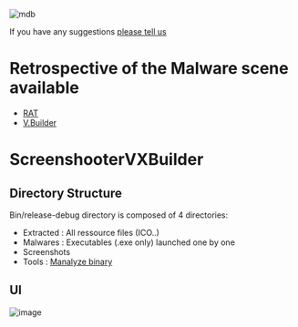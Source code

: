 ![mdb](https://user-images.githubusercontent.com/6315083/192282485-b77f3080-0b6b-4624-b85e-1c619cc2441a.png)

If you have any suggestions [please tell us](https://github.com/guillaC/MalShotDB/discussions/categories/malwares)

# Retrospective of the Malware scene available

- [RAT](https://github.com/guillaC/MalShotDB/tree/main/Reports/RAT)
- [V.Builder](https://github.com/guillaC/MalShotDB/tree/main/Reports/VBuilder)

# ScreenshooterVXBuilder
## Directory Structure
Bin/release-debug directory is composed of 4 directories:

- Extracted : All ressource files (ICO..)
- Malwares : Executables (.exe only) launched one by one
- Screenshots
- Tools : [Manalyze binary](https://manalyzer.org/)

## UI
![image](https://user-images.githubusercontent.com/6315083/201499746-47e0e19d-4ea8-40fb-887e-23123b8e8e98.png)
